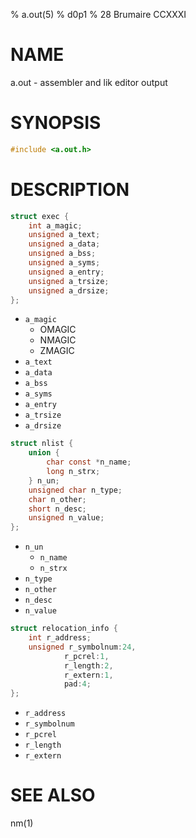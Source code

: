 % a.out(5)
% d0p1
% 28 Brumaire CCXXXI

# NAME

a.out - assembler and lik editor output

# SYNOPSIS

```c
#include <a.out.h>
```

# DESCRIPTION

```c
struct exec {
	int a_magic;
	unsigned a_text;
	unsigned a_data;
	unsigned a_bss;
	unsigned a_syms;
	unsigned a_entry;
	unsigned a_trsize;
	unsigned a_drsize;
};
```
- `a_magic`
   - OMAGIC
   - NMAGIC
   - ZMAGIC
- `a_text`
- `a_data`
- `a_bss`
- `a_syms`
- `a_entry`
- `a_trsize`
- `a_drsize`

```c
struct nlist {
	union {
		char const *n_name;
		long n_strx;
	} n_un;
	unsigned char n_type;
	char n_other;
	short n_desc;
	unsigned n_value;
};
```

- `n_un`
    - `n_name`
	- `n_strx`
- `n_type`
- `n_other`
- `n_desc`
- `n_value`

```c
struct relocation_info {
	int r_address;
	unsigned r_symbolnum:24,
			r_pcrel:1,
			r_length:2,
			r_extern:1,
			pad:4;
};
```

- `r_address`
- `r_symbolnum`
- `r_pcrel`
- `r_length`
- `r_extern`

# SEE ALSO

nm(1)
